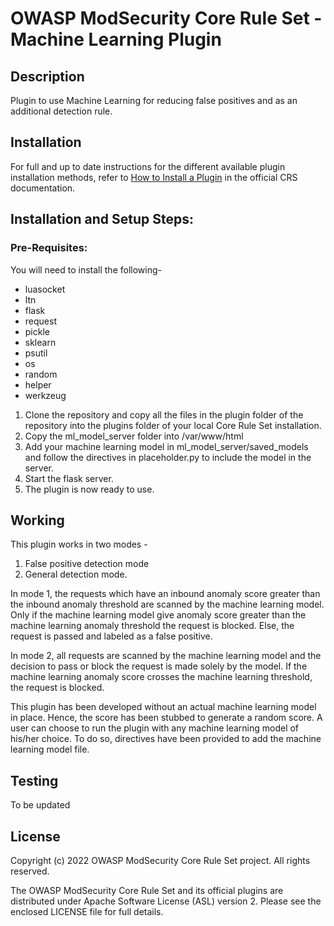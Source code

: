 # OWASP ModSecurity Core Rule Set - Machine Learning Plugin

## Description

Plugin to use Machine Learning for reducing false positives and as an additional detection rule.

## Installation

For full and up to date instructions for the different available plugin
installation methods, refer to [How to Install a Plugin](https://coreruleset.org/docs/concepts/plugins/#how-to-install-a-plugin)
in the official CRS documentation.

## Installation and Setup Steps:

### Pre-Requisites:
You will need to install the following-
- luasocket
- ltn
- flask
- request 
- pickle 
- sklearn
- psutil
- os
- random
- helper
- werkzeug

1. Clone the repository and copy all the files in the plugin folder of the repository into the plugins folder of your local Core Rule Set installation.
2. Copy the ml_model_server folder into /var/www/html
3. Add your machine learning model in ml_model_server/saved_models and follow the directives in placeholder.py to include the model in the server.
4. Start the flask server.
5. The plugin is now ready to use.

## Working

This plugin works in two modes - 
1. False positive detection mode
2. General detection mode.

In mode 1, the requests which have an inbound anomaly score greater than the inbound anomaly threshold are scanned by the machine learning model. Only if the machine learning model give anomaly score greater than the machine learning anomaly threshold the request is blocked. Else, the request is passed and labeled as a false positive.

In mode 2, all requests are scanned by the machine learning model and the decision to pass or block the request is made solely by the model. If the machine learning anomaly score crosses the machine learning threshold, the request is blocked.

This plugin has been developed without an actual machine learning model in place. Hence, the score has been stubbed to generate a random score. A user can choose to run the plugin with any machine learning model of his/her choice. To do so, directives have been provided to add the machine learning model file.

## Testing

To be updated

## License

Copyright (c) 2022 OWASP ModSecurity Core Rule Set project. All rights reserved.

The OWASP ModSecurity Core Rule Set and its official plugins are distributed
under Apache Software License (ASL) version 2. Please see the enclosed LICENSE
file for full details.
